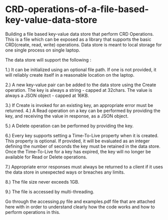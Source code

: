 # CRD-operations-of-a-file-based-key-value-data-store
Building a file based key-value data store that perform CRD Operations. 
This is a file which can be exposed as a library that supports the basic CRD(create, read, write) operations. Data store 
is meant to local storage for one single process on single laptop.

The data store will support the following : 

1.) It can be initialized using an optional file path. If one is not provided, it will reliably create itself in a reasonable 
    location on the laptop.

2.) A new key-value pair can be added to the data store using the Create operation. The key is always a string - 
    capped at 32chars. The value is always a JSON object - capped at 16KB.

3.) If Create is invoked for an existing key, an appropriate error must be returned.
4.) A Read operation on a key can be performed by providing the key, and receiving the value in response, as a 
    JSON object.
    
5.) A Delete operation can be performed by providing the key.

6.) Every key supports setting a Time-To-Live property when it is created. This property is optional. If provided, it 
    will be evaluated as an integer defining the number of seconds the key must be retained in the data store. Once 
    the Time-To-Live for a key has expired, the key will no longer be available for Read or Delete operations.
    
7.) Appropriate error responses must always be returned to a client if it uses the data store in unexpected ways or 
    breaches any limits.
    
8.) The file size never exceeds 1GB.

9.) The file is accessed by multi-threading.  

Go through the accessing.py file and examples.pdf file that are attached here with in order to understand clearly how 
the code works and how to perform operations in this.
